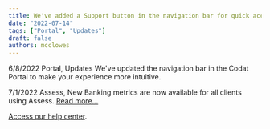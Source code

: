 ```yaml
---
title: We've added a Support button in the navigation bar for quick access to Codat's support resources
date: "2022-07-14"
tags: ["Portal", "Updates"]
draft: false
authors: mcclowes
---
```


6/8/2022 Portal, Updates We've updated the navigation bar in the Codat Portal to make your experience more intuitive. 

7/1/2022 Assess, New Banking metrics are now available for all clients using Assess. [Read more...](/assess/portal/overview#banking)

<!--truncate-->

[Access our help center](https://codat.zendesk.com/hc/en-gb).